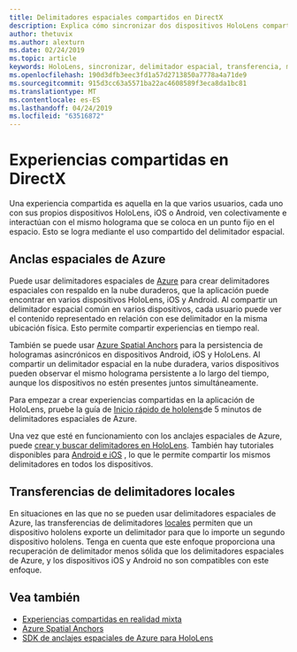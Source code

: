 ```yaml
---
title: Delimitadores espaciales compartidos en DirectX
description: Explica cómo sincronizar dos dispositivos HoloLens compartiendo los delimitadores espaciales.
author: thetuvix
ms.author: alexturn
ms.date: 02/24/2019
ms.topic: article
keywords: HoloLens, sincronizar, delimitador espacial, transferencia, multijugador, vista, escenario, tutorial, código de ejemplo, Azure, delimitadores espaciales de Azure, ASA
ms.openlocfilehash: 190d3dfb3eec3fd1a57d2713850a7778a4a71de9
ms.sourcegitcommit: 915d3cc63a5571ba22ac4608589f3eca8da1bc81
ms.translationtype: MT
ms.contentlocale: es-ES
ms.lasthandoff: 04/24/2019
ms.locfileid: "63516872"
---
```

# <a name="shared-experiences-in-directx"></a>Experiencias compartidas en DirectX

Una experiencia compartida es aquella en la que varios usuarios, cada uno con sus propios dispositivos HoloLens, iOS o Android, ven colectivamente e interactúan con el mismo holograma que se coloca en un punto fijo en el espacio. Esto se logra mediante el uso compartido del delimitador espacial.

## <a name="azure-spatial-anchors"></a>Anclas espaciales de Azure

Puede usar delimitadores espaciales de <a href="https://docs.microsoft.com/azure/spatial-anchors/overview" target="_blank">Azure</a> para crear delimitadores espaciales con respaldo en la nube duraderos, que la aplicación puede encontrar en varios dispositivos HoloLens, iOS y Android.  Al compartir un delimitador espacial común en varios dispositivos, cada usuario puede ver el contenido representado en relación con ese delimitador en la misma ubicación física.  Esto permite compartir experiencias en tiempo real.

También se puede usar <a href="https://docs.microsoft.com/azure/spatial-anchors/overview" target="_blank">Azure Spatial Anchors</a> para la persistencia de hologramas asincrónicos en dispositivos Android, iOS y HoloLens.  Al compartir un delimitador espacial en la nube duradera, varios dispositivos pueden observar el mismo holograma persistente a lo largo del tiempo, aunque los dispositivos no estén presentes juntos simultáneamente.

Para empezar a crear experiencias compartidas en la aplicación de HoloLens, pruebe la guía de <a href="https://docs.microsoft.com/azure/spatial-anchors/quickstarts/get-started-hololens" target="_blank">Inicio rápido de hololens</a>de 5 minutos de delimitadores espaciales de Azure.

Una vez que esté en funcionamiento con los anclajes espaciales de Azure, puede <a href="https://docs.microsoft.com/azure/spatial-anchors/concepts/create-locate-anchors-cpp-winrt" target="_blank">crear y buscar delimitadores en HoloLens</a>.  También hay tutoriales disponibles para <a href="https://docs.microsoft.com/azure/spatial-anchors/create-locate-anchors-overview" target="_blank">Android e iOS</a> , lo que le permite compartir los mismos delimitadores en todos los dispositivos.

## <a name="local-anchor-transfers"></a>Transferencias de delimitadores locales

En situaciones en las que no se pueden usar delimitadores espaciales de Azure, las transferencias de delimitadores [locales](local-anchor-transfers-in-directx.md) permiten que un dispositivo hololens exporte un delimitador para que lo importe un segundo dispositivo hololens.  Tenga en cuenta que este enfoque proporciona una recuperación de delimitador menos sólida que los delimitadores espaciales de Azure, y los dispositivos iOS y Android no son compatibles con este enfoque.

## <a name="see-also"></a>Vea también
* [Experiencias compartidas en realidad mixta](shared-experiences-in-mixed-reality.md)
* <a href="https://docs.microsoft.com/azure/spatial-anchors" target="_blank">Azure Spatial Anchors</a>
* <a href="https://docs.microsoft.com/cpp/api/spatial-anchors/winrt/" target="_blank">SDK de anclajes espaciales de Azure para HoloLens</a>